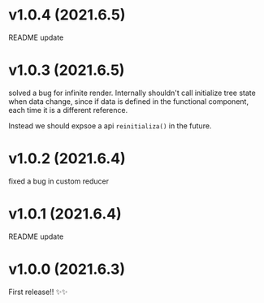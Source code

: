 # v1.0.4 (2021.6.5)
README update

# v1.0.3 (2021.6.5)
solved a bug for infinite render. Internally shouldn't call initialize tree state when data change, since if data is defined in the functional component, each time it is a different reference.

Instead we should expsoe a api `reinitializa()` in the future.

# v1.0.2 (2021.6.4)
fixed a bug in custom reducer
# v1.0.1 (2021.6.4)
README update
# v1.0.0 (2021.6.3)
First release!! ✨✨
